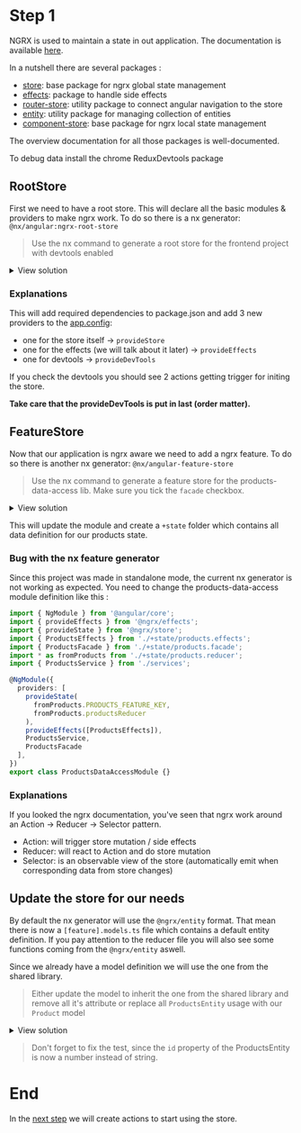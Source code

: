 # Step 1

NGRX is used to maintain a state in out application. The documentation is available [here](https://ngrx.io/docs).

In a nutshell there are several packages :
- [store](https://ngrx.io/guide/store): base package for ngrx global state management
- [effects](https://ngrx.io/guide/effects): package to handle side effects
- [router-store](https://ngrx.io/guide/router-store): utility package to connect angular navigation to the store
- [entity](https://ngrx.io/guide/entity): utility package for managing collection of entities
- [component-store](https://ngrx.io/guide/component-store): base package for ngrx local state management

The overview documentation for all those packages is well-documented.

To debug data install the chrome ReduxDevtools package

## RootStore

First we need to have a root store. This will declare all the basic modules & providers to make ngrx work. To do so there is a nx generator: `@nx/angular:ngrx-root-store`

> Use the nx command to generate a root store for the frontend project with devtools enabled

<details>
  <summary>View solution</summary>

  ```shell
  yarn nx g @nx/angular:ngrx-root-store --project=frontend --addDevTools=true
  ```
</details>

### Explanations

This will add required dependencies to package.json and add 3 new providers to the [app.config](/apps/frontend/src/app/app.config.ts):
- one for the store itself -> `provideStore`
- one for the effects (we will talk about it later) -> `provideEffects`
- one for devtools -> `provideDevTools`

If you check the devtools you should see 2 actions getting trigger for initing the store.

**Take care that the provideDevTools is put in last (order matter).**

## FeatureStore

Now that our application is ngrx aware we need to add a ngrx feature. To do so there is another nx generator: `@nx/angular-feature-store`

> Use the nx command to generate a feature store for the products-data-access lib. Make sure you tick the `facade` checkbox.
<details>
  <summary>View solution</summary>

  ```shell
  yarn nx g @nx/angular:ngrx-feature-store --name=products --parent=libs/products/data-access/src/lib/products-data-access.module.ts --facade=true
  ```
</details>


This will update the module and create a `+state` folder which contains all data definition for our products state.

### Bug with the nx feature generator
Since this project was made in standalone mode, the current nx generator is not working as expected. You need to change the products-data-access module definition like this :
```typescript
import { NgModule } from '@angular/core';
import { provideEffects } from '@ngrx/effects';
import { provideState } from '@ngrx/store';
import { ProductsEffects } from './+state/products.effects';
import { ProductsFacade } from './+state/products.facade';
import * as fromProducts from './+state/products.reducer';
import { ProductsService } from './services';

@NgModule({
  providers: [
    provideState(
      fromProducts.PRODUCTS_FEATURE_KEY,
      fromProducts.productsReducer
    ),
    provideEffects([ProductsEffects]),
    ProductsService,
    ProductsFacade
  ],
})
export class ProductsDataAccessModule {}
```

### Explanations

If you looked the ngrx documentation, you've seen that ngrx work around an Action -> Reducer -> Selector pattern.

- Action: will trigger store mutation / side effects
- Reducer: will react to Action and do store mutation
- Selector: is an observable view of the store (automatically emit when corresponding data from store changes)

## Update the store for our needs

By default the nx generator will use the `@ngrx/entity` format. That mean there is now a `[feature].models.ts` file which contains a default entity definition. If you pay attention to the reducer file you will also see some functions coming from the `@ngrx/entity` aswell.

Since we already have a model definition we will use the one from the shared library.
> Either update the model to inherit the one from the shared library and remove all it's attribute or replace all `ProductsEntity` usage with our `Product` model

<details>
  <summary>View solution</summary>

  ```typescript
  import { Product } from '@workshop/shared';

  /**
   * Interface for the 'Products' data
   */
  export type ProductsEntity = Product

  ```
</details>

> Don't forget to fix the test, since the `id` property of the ProductsEntity is now a number instead of string.

# End

In the [next step](./2.MD) we will create actions to start using the store.

